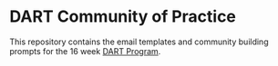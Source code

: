 # DART Community of Practice

This repository contains the email templates and community building prompts for the 16 week [DART Program](https://arcus.github.io/education_modules/).
